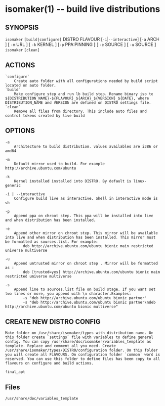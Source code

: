 # isomaker(1) -- build live distributions 

## SYNOPSIS

`isomaker` `[build|configure]` DISTRO FLAVOUR [`-i`|`--interactive`] [`-a` ARCH ] [ `-m` URL ] [ `-k` KERNEL ] [`-p` PPA:PINNING ] [ `-e` SOURCE ] [ `-u` SOURCE ] 
`isomaker` `[clean]`

## ACTIONS

	`configure`
		Create auto folder with all configurations needed by build script located on auto folder.
	`build`
		Make configure step and run lb build step. Rename binary iso to ${DISTRIBUTION_NAME}-${FLAVOUR}_${ARCH}_${VERSION}_${DATE}, where DISTRIBUTION_NAME and VERSION are defined on DISTRO settings file.
	`clean`
		Remove all files from directory. This include auto files and control tokens created by live build

## OPTIONS

	-a
		Architecture to build distribution. values availables are i386 or amd64

	-m 
		Default mirror used to build. For example http://archive.ubuntu.com/ubuntu

	-k 
		Kernel installed installed into DISTRO. By default is linux-generic

	-i | --interactive 
		Configure build live as interactive. Shell in interactive mode is sh

	-p 
		Append ppa on chroot step. This ppa will be installed into live and when distribution has been installed. 

	-e
		Append other mirror on chroot step. This mirror will be available into live and when distribution has been installed. This mirror must be formatted as sources.list. For example:
			deb http://archive.ubuntu.com/ubuntu bionic main restricted universe multiverse

	-u
		Append untrusted mirror on chroot step . Mirror will be formatted as :
			deb [trusted=yes] http://archive.ubuntu.com/ubuntu bionic main restricted universe multiverse

	-s
		Append line to sources.list file on build stage. If you want set two lines or more, you append with \n character.Examples:
			-s "deb http://archive.ubuntu.com/ubuntu bionic partner"
			-s "deb http://archive.ubuntu.com/ubuntu bionic partner\ndeb http://archive.ubuntu.com/ubuntu bionic multiverse"

## CREATE NEW DISTRO CONFIG

	Make folder on /usr/share/isomaker/types with distribution name. On this folder create `settings` file with variables to define general config. You can copy /usr/share/doc/isomaker/variables_template as template. Replace and comment all you need. Create /usr/share/isomaker/types/DISTRO/configuration folder. On this folder you will create all FLAVOURS. On configuration folder `common` word is reserved. You can use this folder to define files has been copy to all flavours on configure and build actions.

	final_apt

## Files 
	
	/usr/share/doc/variables_template

	
